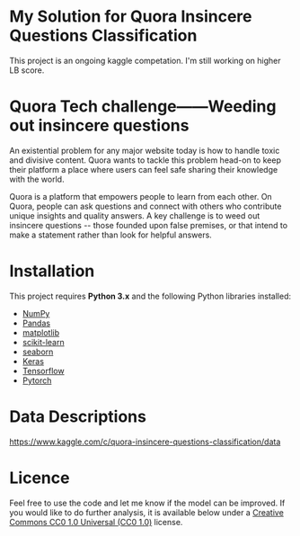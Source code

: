 # My Solution for Quora Insincere Questions Classification 

This project is an ongoing kaggle competation. I'm still working on higher LB score.

# Quora Tech challenge——Weeding out insincere questions

An existential problem for any major website today is how to handle toxic and divisive content. Quora wants to tackle this problem head-on to keep their platform a place where users can feel safe sharing their knowledge with the world.

Quora is a platform that empowers people to learn from each other. On Quora, people can ask questions and connect with others who contribute unique insights and quality answers. A key challenge is to weed out insincere questions -- those founded upon false premises, or that intend to make a statement rather than look for helpful answers.



# Installation

This project requires **Python 3.x** and the following Python libraries installed:

- [NumPy](http://www.numpy.org/)
- [Pandas](http://pandas.pydata.org)
- [matplotlib](http://matplotlib.org/)
- [scikit-learn](http://scikit-learn.org/stable/)
- [seaborn](https://seaborn.pydata.org)
- [Keras](https://keras.io/)
- [Tensorflow](https://www.tensorflow.org/)
- [Pytorch](https://pytorch.org/)

# Data Descriptions

https://www.kaggle.com/c/quora-insincere-questions-classification/data


# Licence
Feel free to use the code and let me know if the model can be improved. If you would like to do further analysis, it is available below under a [Creative Commons CC0 1.0 Universal (CC0 1.0)](https://creativecommons.org/publicdomain/zero/1.0/) license.
 
